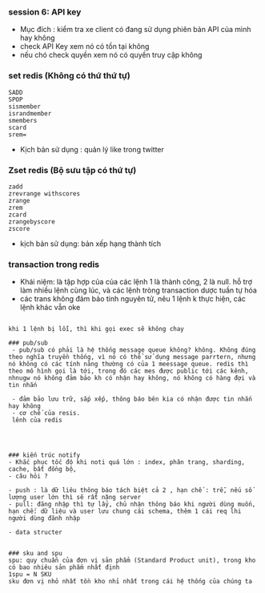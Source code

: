 ### session 6: API key
- Mục đích : kiểm tra xe client có đang sử dụng phiên bản API của mình hay không
- check API Key xem nó có tồn tại không
- nếu chó check quyền xem nó có quyền truy cập không


### set redis (Không có thứ thứ tự)
```
SADD
SPOP 
sismember
israndmember 
smembers
scard
srem=
```
 * Kịch bản sử dụng : quản lý like trong twitter


### Zset redis (Bộ sưu tập có thứ tự)
```
zadd
zrevrange withscores
zrange
zrem
zcard 
zrangebyscore
zscore 

```
  * kịch bản sử dụng: bản xếp hạng thành tích


### transaction trong redis
 - Khái niệm: là tập hợp của của các lệnh 1 là thành công, 2 là null. hỗ trợ làm nhiều lệnh cùng lúc, và các lệnh tròng transaction dược tuần tự hóa
 - các trans không đảm bảo tinh nguyên tử, nêu 1 lệnh k thực hiện, các lệnh khác vẫn oke
 ``` watch : giám sát 1 key, nếu 1 key được watch 

 khi 1 lệnh bị lỗi, thì khi gọi exec sẽ không chay 

### pub/sub
  - pub/sub có phải là hệ thống message queue không? không. Không đúng theo nghĩa truyền thống, vì nó có thể sử dụng message parrtern, nhưng nó không có các tính năng thường có của 1 meessage queue. redis thì theo mô hình gọi là tới, trong đó các mes được public tới các kênh, nhnugw nó không đảm bảo kh có nhận hay không, nó không có hàng đợi và tin nhắn

  - đảm bảo lưu trữ, sắp xếp, thông báo bên kia có nhận được tin nhắn hay không
  - cơ chế của resis. 
  lênh của redis
  ```
  
  ```



### kiến trúc notify
 - Khắc phục tốc độ khi noti quá lớn : index, phân trang, sharding, cache, bất đồng bộ, 
 - câu hỏi ? 

 - push : là dữ liêu thông báo tách biệt cả 2 , hạn chế : trễ, nếu số lượng user lớn thì sẽ rất nặng server
 - pull: đăng nhập thì tự lấy, chủ nhận thông báo khi người dùng muốn, hạn chế: dữ liệu và user lưu chung cái schema, thêm 1 cái req lhi người dùng đănh nhập

 - data structer


### sku and spu
spu: quy chuẩn của đơn vị sản phẩm (Standard Product unit), trong kho có bao nhiêu sản phẩm nhất định
1spu = N SKU
sku đơn vị nhỏ nhất tồn kho nhỉ nhất trong cái hệ thống của chúng ta
